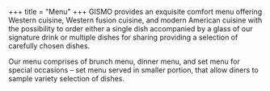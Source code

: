 +++
title = "Menu"
+++
GISMO provides an exquisite comfort menu offering Western cuisine, Western fusion cuisine, and modern American cuisine with the possibility to order either a single dish accompanied by a glass of our signature drink or multiple dishes for sharing providing a selection of carefully chosen dishes.

Our menu comprises of brunch menu, dinner menu, and set menu for special occasions – set menu served in smaller portion, that allow diners to sample variety selection of dishes.
